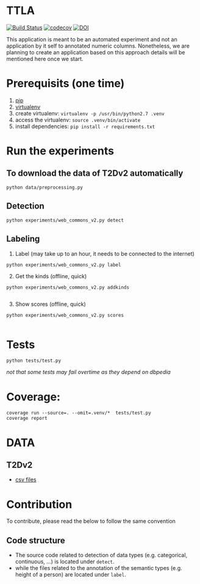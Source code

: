 # TTLA

[![Build Status](https://semaphoreci.com/api/v1/ahmad88me/ttla/branches/master/badge.svg)](https://semaphoreci.com/ahmad88me/ttla)
[![codecov](https://codecov.io/gh/oeg-upm/ttla/branch/master/graph/badge.svg)](https://codecov.io/gh/oeg-upm/ttla)
[![DOI](https://zenodo.org/badge/DOI/10.5281/zenodo.2619307.svg)](https://doi.org/10.5281/zenodo.2619307)


This application is meant to be an automated experiment and not
an application by it self to annotated numeric columns. Nonetheless, 
we are planning to create an application based on this approach
details will be mentioned here once we start.


# Prerequisits (one time)
1. [pip](https://pip.pypa.io/en/stable/installing/) 
2. [virtualenv](https://virtualenv.pypa.io/en/latest/)
3. create virtualenv: `virtualenv -p /usr/bin/python2.7 .venv`
4. access the virtualenv: `source .venv/bin/activate`
5. install dependencies: `pip install -r requirements.txt`


<!-- 
# Run the web
1.  access the virtualenv: `source .venv/bin/activate`
2.  run the web app: `python app.py`
3.  visit `http://127.0.0.1:5000` in your local browser
-->

# Run the experiments

## To download the data of T2Dv2 automatically
```
python data/preprocessing.py
```
## Detection
```
python experiments/web_commons_v2.py detect
```
## Labeling
1. Label (may take up to an hour, it needs to be connected to the internet)
```
python experiments/web_commons_v2.py label
```
2. Get the kinds (offline, quick)
```
python experiments/web_commons_v2.py addkinds
 
```
3. Show scores (offline, quick)
```
python experiments/web_commons_v2.py scores
 
```


# Tests
```
python tests/test.py
```
*not that some tests may fail overtime as they depend on dbpedia*
# Coverage: 
```
coverage run --source=. --omit=.venv/*  tests/test.py
coverage report
```

# DATA
## T2Dv2

* [csv files](https://github.com/ahmad88me/TADA-NumCol/tree/master/web_commons/data)

# Contribution 
To contribute, please read the below to follow the same convention

## Code structure
* The source code related to detection of data types (e.g. categorical, continuous, ...) is located under `detect`.
* while the files related to the annotation of the semantic types (e.g. height of a person) are located under `label`.

